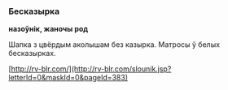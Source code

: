 ### Бесказырка
**назоўнік, жаночы род**

Шапка з цвёрдым аколышам без казырка. Матросы ў белых бесказырках.

<a rel="author">[http://rv-blr.com/](http://rv-blr.com/slounik.jsp?letterId=0&maskId=0&pageId=383)</a>

